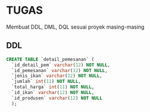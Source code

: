 # TUGAS

Membuat DDL, DML, DQL sesuai proyek masing-masing

## DDL

```sql
CREATE TABLE `detail_pemesanan` (
  `id_detail_pem` varchar(12) NOT NULL,
  `id_pemesanan` varchar(12) NOT NULL,
  `jenis_ikan` varchar(22) NOT NULL,
  `jumlah` int(11) NOT NULL,
  `total_harga` int(11) NOT NULL,
  `id_ikan` varchar(12) NOT NULL,
  `id_produsen` varchar(12) NOT NULL
  );
  
  

